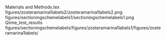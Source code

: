 Materials and Methods.tex
figures/zosteramarina1labels2/zosteramarina1labels2.png
figures/sectioningschemelabels1/sectioningschemelabels1.png
Qiime_test_results
figures/sectioningschemelabels/figures/zosteramarina1labels1/figures/zosteramarina1labels/